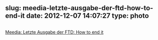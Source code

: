 slug: meedia-letzte-ausgabe-der-ftd-how-to-end-it
date: 2012-12-07 14:07:27
type: photo
---

<a href="http://meedia.de/print/endspiel-die-letzte-ausgabe-der-ftd/2012/12/06.html"><img src="{{@asset.url swerner/tumblr/2012-12-07-meedia-letzte-ausgabe-der-ftd-how-to-end-it-eec93a7659.jpeg}}" alt=""/></a>

[Meedia: Letzte Ausgabe der FTD: How to end it](http://meedia.de/print/endspiel-die-letzte-ausgabe-der-ftd/2012/12/06.html)
